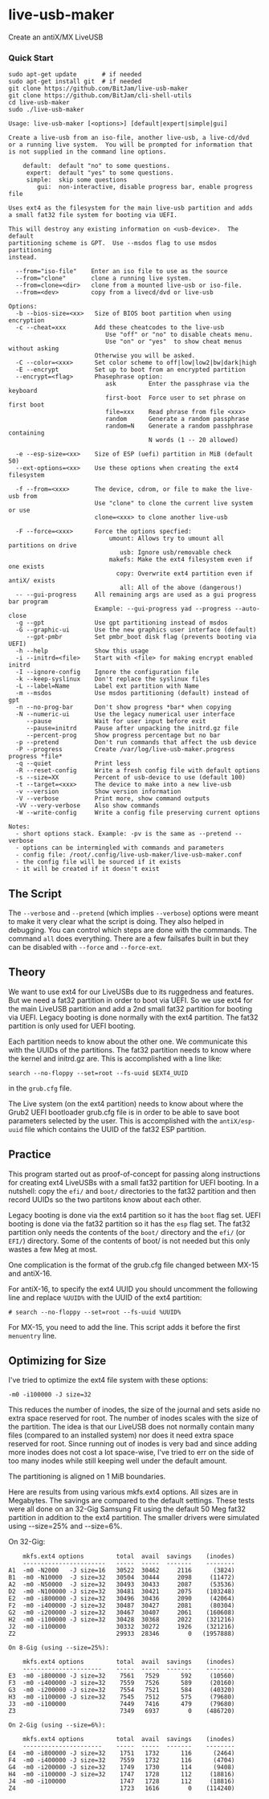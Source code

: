 # live-usb-maker
Create an antiX/MX LiveUSB
### Quick Start

    sudo apt-get update       # if needed
    sudo apt-get install git  # if needed
    git clone https://github.com/BitJam/live-usb-maker
    git clone https://github.com/BitJam/cli-shell-utils
    cd live-usb-maker
    sudo ./live-usb-maker

```
Usage: live-usb-maker [<options>] [default|expert|simple|gui]

Create a live-usb from an iso-file, another live-usb, a live-cd/dvd
or a running live system.  You will be prompted for information that
is not supplied in the command line options.

    default:  default "no" to some questions.
     expert:  default "yes" to some questions.
     simple:  skip some questions
        gui:  non-interactive, disable progress bar, enable progress file

Uses ext4 as the filesystem for the main live-usb partition and adds
a small fat32 file system for booting via UEFI.

This will destroy any existing information on <usb-device>.  The default
partitioning scheme is GPT.  Use --msdos flag to use msdos partitioning
instead.

  --from="iso-file"    Enter an iso file to use as the source
  --from="clone"       clone a running live system.
  --from=clone=<dir>   clone from a mounted live-usb or iso-file.
  --from=<dev>         copy from a livecd/dvd or live-usb

Options:
  -b --bios-size=<xx>   Size of BIOS boot partition when using encryption
  -c --cheat=xxx        Add these cheatcodes to the live-usb
                           Use "off" or "no" to disable cheats menu.
                           Use "on" or "yes"  to show cheat menus without asking
                        Otherwise you will be asked.
  -C --color=<xxx>      Set color scheme to off|low|low2|bw|dark|high
  -E --encrypt          Set up to boot from an encrypted partition
  --encrypt=<flag>      Phasephrase option:
                           ask         Enter the passphrase via the keyboard
                           first-boot  Force user to set phrase on first boot
                           file=xxx    Read phrase from file <xxx>
                           random      Generate a random passphrase
                           random=N    Generate a random passhphrase containing
                                       N words (1 -- 20 allowed)

  -e --esp-size=<xx>    Size of ESP (uefi) partition in MiB (default 50)
  --ext-options=<xx>    Use these options when creating the ext4 filesystem

  -f --from=<xxx>       The device, cdrom, or file to make the live-usb from
                        Use "clone" to clone the current live system or use
                        clone=<xxx> to clone another live-usb

  -F --force=<xxx>      Force the options specfied:
                            umount: Allows try to umount all partitions on drive
                               usb: Ignore usb/removable check
                            makefs: Make the ext4 filesystem even if one exists
                              copy: Overwrite ext4 partition even if antiX/ exists
                               all: All of the above (dangerous!)
  -- --gui-progress     All remaining args are used as a gui progress bar program
                        Example: --gui-progress yad --progress --auto-close
  -g --gpt              Use gpt partitioning instead of msdos
  -G --graphic-ui       Use the new graphics user interface (default)
     --gpt-pmbr         Set pmbr_boot disk flag (prevents booting via UEFI)
  -h --help             Show this usage
  -i --initrd=<file>    Start with <file> for making encrypt enabled initrd
  -I --ignore-config    Ignore the configuration file
  -k --keep-syslinux    Don't replace the syslinux files
  -L --label=Name       Label ext partition with Name
  -m --msdos            Use msdos partitioning (default) instead of gpt
  -n --no-prog-bar      Don't show progress *bar* when copying
  -N --numeric-ui       Use the legacy numerical user interface
     --pause            Wait for user input before exit
     --pause=initrd     Pause after unpacking the initrd.gz file
     --percent-prog     Show progress percentage but no bar
  -p --pretend          Don't run commands that affect the usb device
  -P --progress         Create /var/log/live-usb-maker.progress progress *file*
  -q --quiet            Print less
  -R --reset-config     Write a fresh config file with default options
  -s --size=XX          Percent of usb-device to use (default 100)
  -t --target=<xxx>     The device to make into a new live-usb
  -v --version          Show version information
  -V --verbose          Print more, show command outputs
  -VV --very-verbose    Also show commands
  -W --write-config     Write a config file preserving current options

Notes:
  - short options stack. Example: -pv is the same as --pretend --verbose
  - options can be intermingled with commands and parameters
  - config file: /root/.config/live-usb-maker/live-usb-maker.conf
  - the config file will be sourced if it exists
  - it will be created if it doesn't exist
```

The Script
----------
The `--verbose` and `--pretend` (which implies `--verbose`) options
were meant to make it very clear what the script is doing.  They also
helped in debugging.  You can control which steps are done with the
commands.  The command `all` does everything.  There are a few
failsafes built in but they can be disabled with `--force` and
`--force-ext`.

Theory
------
We want to use ext4 for our LiveUSBs due to its ruggedness and
features.  But we need a fat32 partition in order to boot via UEFI.
So we use ext4 for the main LiveUSB partition and add a 2nd small
fat32 partition for booting via UEFI.  Legacy booting is done
normally with the ext4 partition.  The fat32 partition is only
used for UEFI booting.

Each partition needs to know about the other one.  We communicate
this with the UUIDs of the partitions.  The fat32 partition needs
to know where the kernel and initrd.gz are.  This is accomplished
with a line like:
```
search --no-floppy --set=root --fs-uuid $EXT4_UUID
```
in the `grub.cfg` file.

The Live system (on the ext4 partition) needs to know about where
the Grub2 UEFI bootloader grub.cfg file is in order to be able
to save boot parameters selected by the user.  This is accomplished
with the `antiX/esp-uuid` file which contains the UUID of the
fat32 ESP partition.

Practice
--------
This program started out as proof-of-concept for passing along
instructions for creating ext4 LiveUSBs with a small fat32 partition
for UEFI booting.  In a nutshell: copy the `efi/` and `boot/`
directories to the fat32 partition and then record UUIDs so the two
partitons know about each other.

Legacy booting is done via the ext4 partition so it has the `boot`
flag set.  UEFI booting is done via the fat32 partition so it has the
`esp` flag set.  The fat32 partition only needs the contents of the
`boot/` directory and the `efi/` (or `EFI/`) directory.  Some of the
contents of boot/ is not needed but this only wastes a few Meg at
most.

One complication is the format of the grub.cfg file changed between
MX-15 and antiX-16.

For antiX-16, to specify the ext4 UUID you should uncomment the
following line and replace `%UUID%` with the UUID of the ext4
partition:
```
# search --no-floppy --set=root --fs-uuid %UUID%
```
For MX-15, you need to add the line.  This script adds it before
the first `menuentry` line.

Optimizing for Size
-------------------
I've tried to optimize the ext4 file system with these options:

```
-m0 -i100000 -J size=32
```

This reduces the number of inodes, the size of the journal and sets
aside no extra space reserved for root.  The number of inodes scales
with the size of the partition.  The idea is that our LiveUSB does not
normally contain many files (compared to an installed system) nor does
it need extra space reserved for root.  Since running out of inodes is
very bad and since adding more inodes does not cost a lot space-wise,
I've tried to err on the side of too many inodes while still keeping
well under the default amount.

The partitioning is aligned on 1 MiB boundaries.

Here are results from using various mkfs.ext4 options.  All sizes are
in Megabytes.  The savings are compared to the default settings.
These tests were all done on an 32-Gig Samsung Fit using the default
50 Meg fat32 partition in addition to the ext4 partition.  The smaller
drivers were simulated using --size=25% and --size=6%.

On 32-Gig:

```
    mkfs.ext4 options         total  avail  savings    (inodes)
    -----------------------   -----  -----  -------    --------
A1  -m0 -N2000   -J size=16   30522  30462     2116      (3824)
B1  -m0 -N10000  -J size=32   30504  30444     2098     (11472)
A2  -m0 -N50000  -J size=32   30493  30433     2087     (53536)
D2  -m0 -N100000 -J size=32   30481  30421     2075    (103248)
E2  -m0 -i800000 -J size=32   30496  30436     2090     (42064)
F2  -m0 -i400000 -J size=32   30487  30427     2081     (80304)
G2  -m0 -i200000 -J size=32   30467  30407     2061    (160608)
H2  -m0 -i100000 -J size=32   30428  30368     2022    (321216)
J2  -m0 -i100000              30332  30272     1926    (321216)
Z2                            29933  28346        0   (1957888)

On 8-Gig (using --size=25%):

    mkfs.ext4 options         total  avail  savings    (inodes)
    ----------------------    -----  -----  -------    --------
E3  -m0 -i800000 -J size=32    7561   7529      592     (10560)
F3  -m0 -i400000 -J size=32    7559   7526      589     (20160)
G3  -m0 -i200000 -J size=32    7554   7521      584     (40320)
H3  -m0 -i100000 -J size=32    7545   7512      575     (79680)
J3  -m0 -i100000               7449   7416      479     (79680)
Z3                             7349   6937        0    (486720)

On 2-Gig (using --size=6%):

    mkfs.ext4 options         total  avail  savings    (inodes)
    ----------------------    -----  -----  -------    --------
E4  -m0 -i800000 -J size=32    1751   1732      116      (2464)
F4  -m0 -i400000 -J size=32    7559   1732      116      (4704)
G4  -m0 -i200000 -J size=32    1749   1730      114      (9408)
H4  -m0 -i100000 -J size=32    1747   1728      112     (18816)
J4  -m0 -i100000               1747   1728      112     (18816)
Z4                             1723   1616        0    (114240)
```
